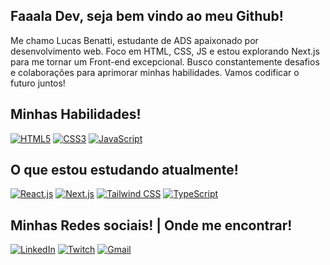 ## Faaala Dev, seja bem vindo ao meu Github!
Me chamo  Lucas Benatti, estudante de ADS apaixonado por desenvolvimento web. Foco em HTML, CSS, JS e estou explorando Next.js para me tornar um Front-end excepcional. Busco constantemente desafios e colaborações para aprimorar minhas habilidades. Vamos codificar o futuro juntos!

## Minhas Habilidades!
[![HTML5](https://img.shields.io/badge/HTML5-E34F26?style=for-the-badge&labelColor=black&logo=html5&logoColor=E34F26)](https://developer.mozilla.org/en-US/docs/Web/Guide/HTML/HTML5)
[![CSS3](https://img.shields.io/badge/CSS3-1572B6?style=for-the-badge&labelColor=black&logo=css3&logoColor=1572B6)](https://developer.mozilla.org/en-US/docs/Web/CSS)
[![JavaScript](https://img.shields.io/badge/JavaScript-F7DF1E?style=for-the-badge&labelColor=black&logo=javascript&logoColor=F7DF1E)](https://developer.mozilla.org/en-US/docs/Web/JavaScript)

## O que estou estudando atualmente!
[![React.js](https://img.shields.io/badge/React.js-61DAFB?style=for-the-badge&labelColor=black&logo=react&logoColor=61DAFB)](https://reactjs.org/)
[![Next.js](https://img.shields.io/badge/Next.js-000000?style=for-the-badge&labelColor=black&logo=next.js&logoColor=white)](https://nextjs.org/) 
[![Tailwind CSS](https://img.shields.io/badge/Tailwind%20CSS-38B2AC?style=for-the-badge&labelColor=black&logo=tailwind-css&logoColor=38B2AC)](https://tailwindcss.com/)
[![TypeScript](https://img.shields.io/badge/TypeScript-007ACC?style=for-the-badge&labelColor=black&logo=typescript&logoColor=007ACC)](https://www.typescriptlang.org/)

## Minhas Redes sociais! | Onde me encontrar!
[![LinkedIn](https://img.shields.io/badge/LinkedIn-0077B5?style=for-the-badge&logo=linkedin&logoColor=white)](https://www.linkedin.com/in/lucasbenatticaffe/)
[![Twitch](https://img.shields.io/badge/Twitch-9146FF?style=for-the-badge&logo=twitch&logoColor=white)](https://twitch.tv/caffecomdev)
[![Gmail](https://img.shields.io/badge/Gmail-red?style=for-the-badge&logo=gmail&logoColor=white)](mailto:contatobenatti@gmail.com)

